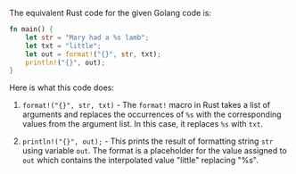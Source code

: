 The equivalent Rust code for the given Golang code is:

```rust
fn main() {
    let str = "Mary had a %s lamb";
    let txt = "little";
    let out = format!("{}", str, txt);
    println!("{}", out);
}
```

Here is what this code does:

1. `format!("{}", str, txt)` - The `format!` macro in Rust takes a list of arguments and replaces the occurrences of `%s` with the corresponding values from the argument list. In this case, it replaces `%s` with `txt`.

2. `println!("{}", out);` - This prints the result of formatting string `str` using variable `out`. The format is a placeholder for the value assigned to `out` which contains the interpolated value "little" replacing "%s".
